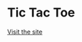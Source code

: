 # Tic Tac Toe

[Visit the site](https://devjuans.github.io/learning-react/courses-projects/02-tic-tac-toe/)
